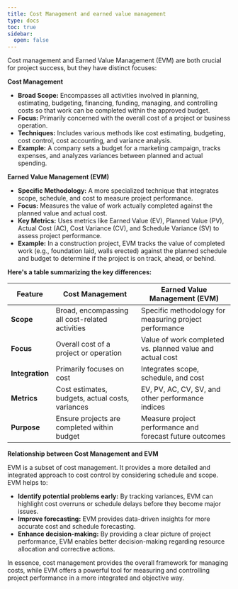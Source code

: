 ```yaml
---
title: Cost Management and earned value management
type: docs
toc: true
sidebar:
  open: false
---
```

Cost management and Earned Value Management (EVM) are both crucial for project success, but they have distinct focuses:

**Cost Management**

*   **Broad Scope:** Encompasses all activities involved in planning, estimating, budgeting, financing, funding, managing, and controlling costs so that work can be completed within the approved budget.
*   **Focus:** Primarily concerned with the overall cost of a project or business operation.
*   **Techniques:** Includes various methods like cost estimating, budgeting, cost control, cost accounting, and variance analysis.
*   **Example:** A company sets a budget for a marketing campaign, tracks expenses, and analyzes variances between planned and actual spending.

**Earned Value Management (EVM)**

*   **Specific Methodology:** A more specialized technique that integrates scope, schedule, and cost to measure project performance.
*   **Focus:** Measures the value of work actually completed against the planned value and actual cost.
*   **Key Metrics:** Uses metrics like Earned Value (EV), Planned Value (PV), Actual Cost (AC), Cost Variance (CV), and Schedule Variance (SV) to assess project performance.
*   **Example:** In a construction project, EVM tracks the value of completed work (e.g., foundation laid, walls erected) against the planned schedule and budget to determine if the project is on track, ahead, or behind.

**Here's a table summarizing the key differences:**

| Feature          | Cost Management                                     | Earned Value Management (EVM)                               |
|-----------------|-----------------------------------------------------|-----------------------------------------------------------|
| **Scope**        | Broad, encompassing all cost-related activities      | Specific methodology for measuring project performance   |
| **Focus**        | Overall cost of a project or operation              | Value of work completed vs. planned value and actual cost |
| **Integration** | Primarily focuses on cost                             | Integrates scope, schedule, and cost                        |
| **Metrics**      | Cost estimates, budgets, actual costs, variances     | EV, PV, AC, CV, SV, and other performance indices        |
| **Purpose**      | Ensure projects are completed within budget          | Measure project performance and forecast future outcomes |

**Relationship between Cost Management and EVM**

EVM is a subset of cost management. It provides a more detailed and integrated approach to cost control by considering schedule and scope. EVM helps to:

*   **Identify potential problems early:** By tracking variances, EVM can highlight cost overruns or schedule delays before they become major issues.
*   **Improve forecasting:** EVM provides data-driven insights for more accurate cost and schedule forecasting.
*   **Enhance decision-making:** By providing a clear picture of project performance, EVM enables better decision-making regarding resource allocation and corrective actions.

In essence, cost management provides the overall framework for managing costs, while EVM offers a powerful tool for measuring and controlling project performance in a more integrated and objective way.

